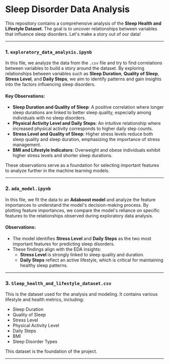 # Sleep Disorder Data Analysis

This repository contains a comprehensive analysis of the **Sleep Health and Lifestyle Dataset**. The goal is to uncover relationships between variables that influence sleep disorders.
Let's make a story out of our data!

---

### 1. `exploratory_data_analysis.ipynb`
In this file, we analyze the data from the `.csv` file and try to find correlations between variables to build a story around the dataset. By exploring relationships between variables such as **Sleep Duration**, **Quality of Sleep**, **Stress Level**, and **Daily Steps**, we aim to identify patterns and gain insights into the factors influencing sleep disorders.

#### Key Observations:
- **Sleep Duration and Quality of Sleep**: A positive correlation where longer sleep durations are linked to better sleep quality, especially among individuals with no sleep disorders.
- **Physical Activity Level and Daily Steps**: An intuitive relationship where increased physical activity corresponds to higher daily step counts.
- **Stress Level and Quality of Sleep**: Higher stress levels reduce both sleep quality and sleep duration, emphasizing the importance of stress management.
- **BMI and Lifestyle Indicators**: Overweight and obese individuals exhibit higher stress levels and shorter sleep durations.

These observations serve as a foundation for selecting important features to analyze further in the machine learning models.

---

### 2. `ada_model.ipynb`
In this file, we fit the data to an **Adaboost model** and analyze the feature importances to understand the model's decision-making process. By plotting feature importances, we compare the model's reliance on specific features to the relationships observed during exploratory data analysis.

#### Observations:
- The model identifies **Stress Level** and **Daily Steps** as the two most important features for predicting sleep disorders.
- These findings align with the EDA insights:
  - **Stress Level** is strongly linked to sleep quality and duration.
  - **Daily Steps** reflect an active lifestyle, which is critical for maintaining healthy sleep patterns.

---

### 3. `Sleep_health_and_lifestyle_dataset.csv`
This is the dataset used for the analysis and modeling. It contains various lifestyle and health metrics, including:
- Sleep Duration
- Quality of Sleep
- Stress Level
- Physical Activity Level
- Daily Steps
- BMI
- Sleep Disorder Types

This dataset is the foundation of the project.

---
